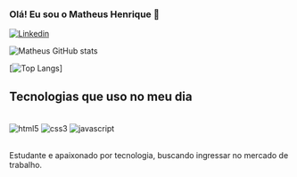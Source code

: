 
### Olá! Eu sou o Matheus Henrique 👋

[![Linkedin](https://img.shields.io/badge/LinkedIn-0077B5?style=for-the-badge&logo=linkedin&logoColor=white)](https://www.linkedin.com/in/matheus-henrique-b12418234/)

![Matheus GitHub stats](https://github-readme-stats.vercel.app/api?username=Matheushmelo&show_icons=true&theme=dracula)

[![Top Langs](https://github-readme-stats.vercel.app/api/top-langs/?username=Matheushmelo&layout=compact)]

## Tecnologias que uso no meu dia

<div style="display: inline_block"><br/>
    <img align="center" alt="html5" src="https://img.shields.io/badge/HTML5-E34F26?style=for-the-badge&logo=html5&logoColor=white"/>
    <img align="center" alt="css3" src="https://img.shields.io/badge/CSS3-1572B6?style=for-the-badge&logo=css3&logoColor=white"/>
    <img align="center" alt="javascript" src="https://img.shields.io/badge/JavaScript-F7DF1E?style=for-the-badge&logo=javascript&logoColor=black"/>
</div><br/>

Estudante e apaixonado por tecnologia, buscando ingressar no mercado de trabalho.
